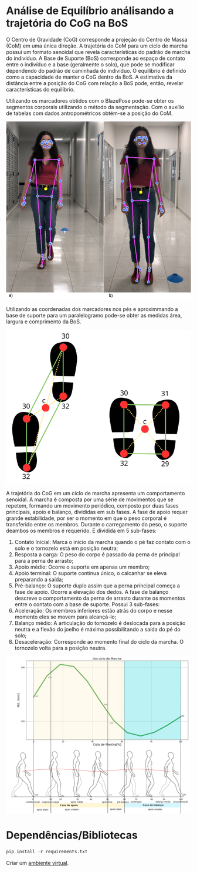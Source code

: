 # Análise de Equilíbrio análisando a trajetória do CoG na BoS
O Centro de Gravidade (CoG) corresponde a projeção do Centro de Massa (CoM) em uma única direção. A trajetória do CoM para um ciclo de marcha possui um formato senoidal que revela características do padrão de marcha do indivíduo. A Base de Suporte (BoS) corresponde ao espaço de contato entre o indivíduo e a base (geralmente o solo), que pode se modificar dependendo do padrão de caminhada do indivíduo. O equilíbrio é definido como a capacidade de manter o CoG dentro da BoS. A estimativa da distância entre a posição do CoG com relação a BoS pode, então, revelar características do equilíbrio.

Utilizando os marcadores obtidos com o BlazePose pode-se obter os segmentos corporais utilizando o método da segmentação. Com o auxílio de tabelas com dados antropométricos obtém-se a posição do CoM. 
<p align="center">
  <img src="https://github.com/AmelioCornelius/Relationship-between-BoS-and-CoG-using-landmarks-coordinates/blob/main/Imagens/marcadores-frontal.png" alt="Marcadores"/>
</p>

Utilizando as coordenadas dos marcadores nos pés e aproximmando a base de suporte para um paralelogramo pode-se obter as medidas área, largura e comprimento da BoS.

<p align="center">
  <img src="https://github.com/AmelioCornelius/Relationship-between-BoS-and-CoG-using-landmarks-coordinates/blob/main/Imagens/Base_de_Suporte.png" alt="Base de Suporte"/>
</p>

A trajetória do CoG em um ciclo de marcha apresenta um comportamento senoidal. A marcha é composta por uma série de movimentos que se repetem, formando um movimento periódico, composto por duas fases principais, apoio e balanço, divididas em sub fases. A fase de apoio requer grande estabilidade, por ser o momento em que o peso corporal é transferido entre os membros. Durante o carregamento do peso, o suporte deambos os membros é requerido. É dividida em 5 sub-fases:
1. Contato Inicial: Marca o início da marcha quando o pé faz contato com o solo e o tornozelo está em posição neutra;
2. Resposta a carga: O peso do corpo é passado da perna de principal para a perna de arrasto;
3. Apoio médio: Ocorre o suporte em apenas um membro;
4. Apoio terminal: O suporte continua único, o calcanhar se eleva preparando a saída;
5. Pré-balanço: O suporte duplo assim que a perna principal começa a fase de apoio. Ocorre a elevação dos dedos.
A fase de balanço descreve o comportamento da perna de arrasto durante os momentos entre o contato com a base de suporte. Possui 3 sub-fases:
1. Aceleração: Os membros inferiores estão atrás do corpo e nesse momento eles se movem para alcançá-lo;
2. Balanço médio: A articulação do tornozelo é deslocada para a posição neutra e a flexão do joelho é máxima possibilitando a saída do pé do solo;
3. Desaceleração: Corresponde ao momento final do ciclo da marcha. O tornozelo volta para a posição neutra.

<p align="center">
  <img src="https://github.com/AmelioCornelius/Relationship-between-BoS-and-CoG-using-landmarks-coordinates/blob/main/Imagens/marcha.png" alt="Um ciclo de marcha"/>
</p>

# Dependências/Bibliotecas 

~~~Python
pip install -r requirements.txt
~~~

Criar um [ambiente virtual](https://packaging.python.org/en/latest/guides/installing-using-pip-and-virtual-environments/).
